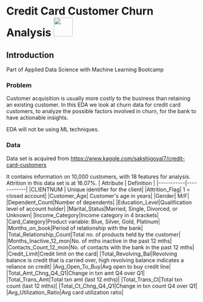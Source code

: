 # Credit Card Customer Churn Analysis <img src="https://media3.giphy.com/media/mGNO9zHJpV9JOVRz1L/giphy.gif" width="50" height="50" />
## Introduction
Part of Applied Data Science with Machine Learning Bootcamp
### Problem
Customer acquisition is usually more costly to the business than retaining an existing customer. In this EDA we look at churn data for credit card customers, to analyze the possible factors involved in churn, for the bank to have actionable insights.

EDA will not be using ML techniques.

### Data
Data set is acquired from https://www.kaggle.com/sakshigoyal7/credit-card-customers

It contains information on 10,000 customers, with 18 features for analysis. Attrition in this data set is at 16.07%.
| Attribute | Definition |
|-----------|------------|
|CLIENTNUM | Unique identifier for the client|
|Attrition_Flag| 1 = closed account|
|Customer_Age| Customer's age in years|
|Gender| M/F|
|Dependent_Count|Number of dependents|
|Education_Level|Qualification level of account holder|
|Marital_Status|Married, Single, Divorced, or Unknown|
|Income_Category|Income category in 4 brackets|
|Card_Category|Product variable: Blue, Silver, Gold, Platinum|
|Months_on_book|Period of relationship with the bank|
|Total_Relationship_Count|Total no. of products held by the customer|
|Months_Inactive_12_mon|No. of mths inactive in the past 12 mths|
|Contacts_Count_12_mon|No. of contacts with the bank in the past 12 mths|
|Credit_Limit|Credit limit on the card|
|Total_Revolving_Bal|Revolving balance is credit that is carried over, high revolving balance indicates a reliance on credit|
|Avg_Open_To_Buy|Avg open to buy credit line|
|Total_Amt_Chng_Q4_Q1|Change in txn amt Q4 over Q1|
|Total_Trans_Amt|Total txn amt (last 12 mths)|
|Total_Trans_Ct|Total txn count (last 12 mths)|
|Total_Ct_Chng_Q4_Q1|Change in txn count Q4 over Q1|
|Avg_Utilization_Ratio|Avg card utilization ratio|

